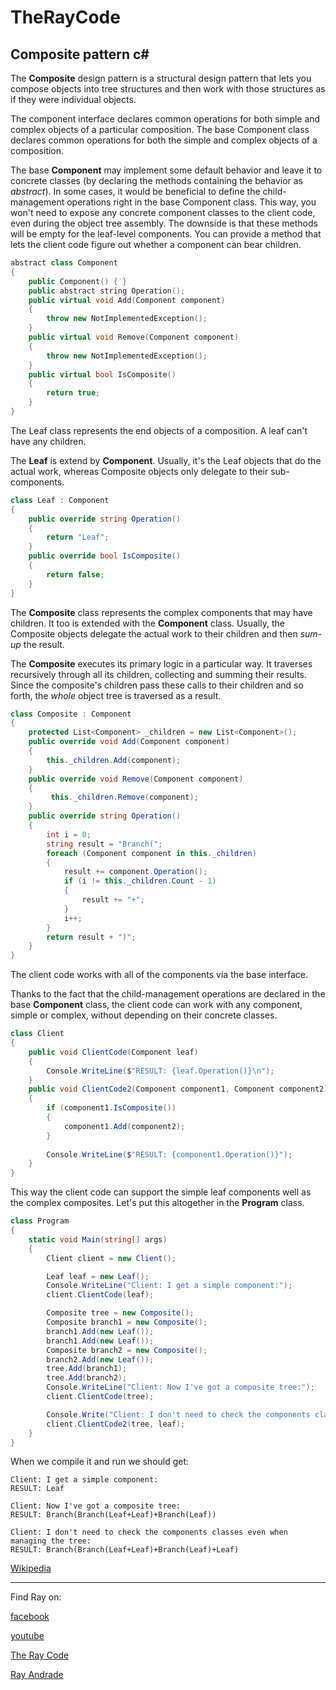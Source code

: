 # TheRayCode
## Composite pattern c#

The **Composite** design pattern is a structural design pattern that lets you compose objects into tree structures and then work with those structures as if they were individual objects.

The component interface declares common operations for both simple and complex objects of a particular composition.
The base Component class declares common operations for both the simple and complex objects of a composition.

The base **Component** may implement some default behavior and leave it to concrete classes (by declaring the methods containing the behavior as *abstract*).
In some cases, it would be beneficial to define the child-management operations right in the base Component class. 
This way, you won't need to expose any concrete component classes to the client code, even during the object tree assembly. 
The downside is that these methods will be empty for the leaf-level components.
You can provide a method that lets the client code figure out whether a component can bear children.

```c++
abstract class Component
{
    public Component() { }
    public abstract string Operation();
    public virtual void Add(Component component)
    {
        throw new NotImplementedException();
    }
    public virtual void Remove(Component component)
    {
        throw new NotImplementedException();
    }
    public virtual bool IsComposite()
    {
        return true;
    }
}
```

The Leaf class represents the end objects of a composition. 
A leaf can't have any children.

The **Leaf** is extend by **Component**.
Usually, it's the Leaf objects that do the actual work, whereas Composite objects only delegate to their sub-components.

```c#
class Leaf : Component
{
    public override string Operation()
    {
        return "Leaf";
    }
    public override bool IsComposite()
    {
        return false;
    }
}
```

The **Composite** class represents the complex components that may have children. 
It too is extended with the **Component** class.
Usually, the Composite objects delegate the actual work to their children and then *sum-up* the result.

The **Composite** executes its primary logic in a particular way. 
It traverses recursively through all its children, collecting and summing their results. 
Since the composite's children pass these calls to their children and so forth, the *whole* object tree is traversed as a result.
```c#
class Composite : Component
{
    protected List<Component> _children = new List<Component>();
    public override void Add(Component component)
    {
        this._children.Add(component);
    }
    public override void Remove(Component component)
    {
         this._children.Remove(component);
    }
    public override string Operation()
    {
        int i = 0;
        string result = "Branch(";
        foreach (Component component in this._children)
        {
            result += component.Operation();
            if (i != this._children.Count - 1)
            {
                result += "+";
            }
            i++;
        }
        return result + ")";
    }
}
```
The client code works with all of the components via the base interface.

Thanks to the fact that the child-management operations are declared in the base **Component** class, the client code can work with any component, simple or complex, without depending on their concrete classes.
```c#
class Client
{
    public void ClientCode(Component leaf)
    {
        Console.WriteLine($"RESULT: {leaf.Operation()}\n");
    }
    public void ClientCode2(Component component1, Component component2)
    {
        if (component1.IsComposite())
        {
            component1.Add(component2);
        }
            
        Console.WriteLine($"RESULT: {component1.Operation()}");
    }
}
```
This way the client code can support the simple leaf components well as the complex composites.
Let's put this altogether in the **Program** class.

```c#
class Program
{
    static void Main(string[] args)
    {
        Client client = new Client();

        Leaf leaf = new Leaf();
        Console.WriteLine("Client: I get a simple component:");
        client.ClientCode(leaf);

        Composite tree = new Composite();
        Composite branch1 = new Composite();
        branch1.Add(new Leaf());
        branch1.Add(new Leaf());
        Composite branch2 = new Composite();
        branch2.Add(new Leaf());
        tree.Add(branch1);
        tree.Add(branch2);
        Console.WriteLine("Client: Now I've got a composite tree:");
        client.ClientCode(tree);

        Console.Write("Client: I don't need to check the components classes even when managing the tree:\n");
        client.ClientCode2(tree, leaf);
    }
}
```
When we compile it and run we should get:
```run
Client: I get a simple component:
RESULT: Leaf

Client: Now I've got a composite tree:
RESULT: Branch(Branch(Leaf+Leaf)+Branch(Leaf))

Client: I don't need to check the components classes even when managing the tree:
RESULT: Branch(Branch(Leaf+Leaf)+Branch(Leaf)+Leaf)
```


[Wikipedia](https://en.wikipedia.org/wiki/Composite_pattern)

----------------------------------------------------------------------------------------------------

Find Ray on:

[facebook](https://www.facebook.com/TheRayCode/)

[youtube](https://www.youtube.com/user/AndradeRay/)

[The Ray Code](https://www.RayAndrade.com)

[Ray Andrade](https://www.RayAndrade.org)
